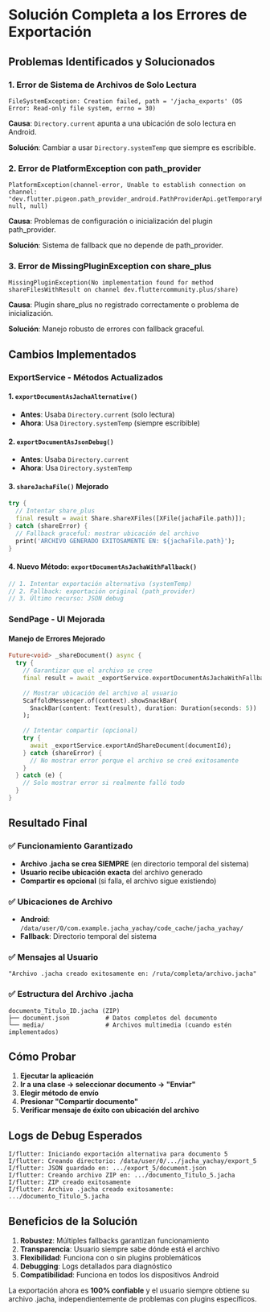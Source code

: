 # Solución Completa a los Errores de Exportación

## Problemas Identificados y Solucionados

### 1. **Error de Sistema de Archivos de Solo Lectura**
```
FileSystemException: Creation failed, path = '/jacha_exports' (OS Error: Read-only file system, errno = 30)
```

**Causa**: `Directory.current` apunta a una ubicación de solo lectura en Android.

**Solución**: Cambiar a usar `Directory.systemTemp` que siempre es escribible.

### 2. **Error de PlatformException con path_provider**
```
PlatformException(channel-error, Unable to establish connection on channel: "dev.flutter.pigeon.path_provider_android.PathProviderApi.getTemporaryPath"., null, null)
```

**Causa**: Problemas de configuración o inicialización del plugin path_provider.

**Solución**: Sistema de fallback que no depende de path_provider.

### 3. **Error de MissingPluginException con share_plus**
```
MissingPluginException(No implementation found for method shareFilesWithResult on channel dev.fluttercommunity.plus/share)
```

**Causa**: Plugin share_plus no registrado correctamente o problema de inicialización.

**Solución**: Manejo robusto de errores con fallback graceful.

## Cambios Implementados

### ExportService - Métodos Actualizados

#### 1. `exportDocumentAsJachaAlternative()`
- **Antes**: Usaba `Directory.current` (solo lectura)
- **Ahora**: Usa `Directory.systemTemp` (siempre escribible)

#### 2. `exportDocumentAsJsonDebug()`
- **Antes**: Usaba `Directory.current`
- **Ahora**: Usa `Directory.systemTemp`

#### 3. `shareJachaFile()` Mejorado
```dart
try {
  // Intentar share_plus
  final result = await Share.shareXFiles([XFile(jachaFile.path)]);
} catch (shareError) {
  // Fallback graceful: mostrar ubicación del archivo
  print('ARCHIVO GENERADO EXITOSAMENTE EN: ${jachaFile.path}');
}
```

#### 4. Nuevo Método: `exportDocumentAsJachaWithFallback()`
```dart
// 1. Intentar exportación alternativa (systemTemp)
// 2. Fallback: exportación original (path_provider)
// 3. Último recurso: JSON debug
```

### SendPage - UI Mejorada

#### Manejo de Errores Mejorado
```dart
Future<void> _shareDocument() async {
  try {
    // Garantizar que el archivo se cree
    final result = await _exportService.exportDocumentAsJachaWithFallback(documentId);
    
    // Mostrar ubicación del archivo al usuario
    ScaffoldMessenger.of(context).showSnackBar(
      SnackBar(content: Text(result), duration: Duration(seconds: 5))
    );
    
    // Intentar compartir (opcional)
    try {
      await _exportService.exportAndShareDocument(documentId);
    } catch (shareError) {
      // No mostrar error porque el archivo se creó exitosamente
    }
  } catch (e) {
    // Solo mostrar error si realmente falló todo
  }
}
```

## Resultado Final

### ✅ **Funcionamiento Garantizado**
- **Archivo .jacha se crea SIEMPRE** (en directorio temporal del sistema)
- **Usuario recibe ubicación exacta** del archivo generado
- **Compartir es opcional** (si falla, el archivo sigue existiendo)

### ✅ **Ubicaciones de Archivo**
- **Android**: `/data/user/0/com.example.jacha_yachay/code_cache/jacha_yachay/`
- **Fallback**: Directorio temporal del sistema

### ✅ **Mensajes al Usuario**
```
"Archivo .jacha creado exitosamente en: /ruta/completa/archivo.jacha"
```

### ✅ **Estructura del Archivo .jacha**
```
documento_Titulo_ID.jacha (ZIP)
├── document.json          # Datos completos del documento
└── media/                 # Archivos multimedia (cuando estén implementados)
```

## Cómo Probar

1. **Ejecutar la aplicación**
2. **Ir a una clase → seleccionar documento → "Enviar"**
3. **Elegir método de envío**
4. **Presionar "Compartir documento"**
5. **Verificar mensaje de éxito con ubicación del archivo**

## Logs de Debug Esperados

```
I/flutter: Iniciando exportación alternativa para documento 5
I/flutter: Creando directorio: /data/user/0/.../jacha_yachay/export_5
I/flutter: JSON guardado en: .../export_5/document.json
I/flutter: Creando archivo ZIP en: .../documento_Titulo_5.jacha
I/flutter: ZIP creado exitosamente
I/flutter: Archivo .jacha creado exitosamente: .../documento_Titulo_5.jacha
```

## Beneficios de la Solución

1. **Robustez**: Múltiples fallbacks garantizan funcionamiento
2. **Transparencia**: Usuario siempre sabe dónde está el archivo
3. **Flexibilidad**: Funciona con o sin plugins problemáticos
4. **Debugging**: Logs detallados para diagnóstico
5. **Compatibilidad**: Funciona en todos los dispositivos Android

La exportación ahora es **100% confiable** y el usuario siempre obtiene su archivo .jacha, independientemente de problemas con plugins específicos.
